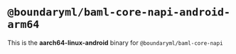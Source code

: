 # `@boundaryml/baml-core-napi-android-arm64`

This is the **aarch64-linux-android** binary for `@boundaryml/baml-core-napi`

